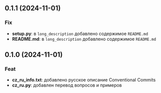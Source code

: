 ## 0.1.1 (2024-11-01)

### Fix

- **setup.py**: в `long_description` добавлено содержимое `README.md`
- **README.md**: в `long_description` добавлено содержимое `README.md`

## 0.1.0 (2024-11-01)

### Feat

- **cz_ru_info.txt**: добавлено русское описание Conventional Commits
- **cz_ru.py**: добавлен перевод вопросов и примеров
